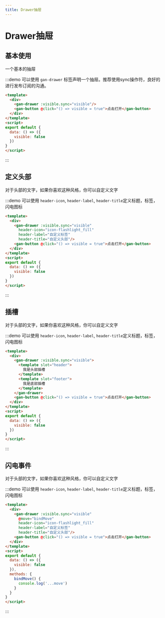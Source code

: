 ```yaml
---
title: Drawer抽屉
---
```

# Drawer抽屉

## 基本使用

一个基本的抽屉

:::demo 可以使用 `gan-drawer` 标签声明一个抽屉。推荐使用sync操作符，良好的进行发布订阅的沟通。
```html {2}
<template>
  <div>
    <gan-drawer :visible.sync="visible"/>
    <gan-button @click="() => visible = true">点击打开</gan-button>
  </div>
</template>
<script>
export default {
  data: () => ({
    visible: false
  })
}
</script>
```
:::

## 定义头部

对于头部的文字，如果你喜欢这种风格，你可以自定义文字

:::demo 可以使用 `header-icon`, `header-label`, `header-title`定义标题，标签，闪电图标
```html {2}
<template>
  <div>
    <gan-drawer :visible.sync="visible"
      header-icon="icon-flashlight_fill"
      header-label="自定义标签"
      header-title="自定义头部"/>
    <gan-button @click="() => visible = true">点击打开</gan-button>
  </div>
</template>
<script>
export default {
  data: () => ({
    visible: false
  })
}
</script>
```
:::

## 插槽

对于头部的文字，如果你喜欢这种风格，你可以自定义文字

:::demo 可以使用 `header-icon`, `header-label`, `header-title`定义标题，标签，闪电图标
```html {2}
<template>
  <div>
    <gan-drawer :visible.sync="visible">
      <template slot="header">
        我是头部插槽
      </template>
      <template slot="footer">
        我是底部插槽
      </template>
    </gan-drawer>
    <gan-button @click="() => visible = true">点击打开</gan-button>
  </div>
</template>
<script>
export default {
  data: () => ({
    visible: false
  })
}
</script>
```
:::

## 闪电事件

对于头部的文字，如果你喜欢这种风格，你可以自定义文字

:::demo 可以使用 `header-icon`, `header-label`, `header-title`定义标题，标签，闪电图标
```html {2}
<template>
  <div>
    <gan-drawer :visible.sync="visible"
      @move="bindMove"
      header-icon="icon-flashlight_fill"
      header-label="自定义标签"
      header-title="自定义头部"/>
    <gan-button @click="() => visible = true">点击打开</gan-button>
  </div>
</template>
<script>
export default {
  data: () => ({
    visible: false
  }),
  methods: {
    bindMove() {
      console.log('...move')
    }
  }
}
</script>
```
:::
